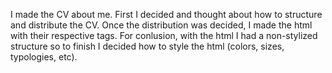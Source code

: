 I made the CV about me. First I decided and thought about how to structure and distribute the CV. Once the distribution was decided, I made the html with their respective tags. For conlusion, with the html I had a non-stylized structure so to finish I decided how to style the html (colors, sizes, typologies, etc).
